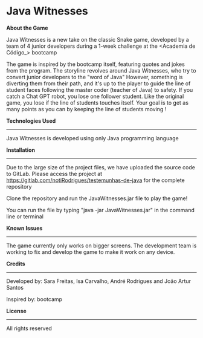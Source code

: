 <h1>Java Witnesses </h1>
<strong>About the Game </strong>

Java Witnesses is a new take on the classic Snake game, developed by a team of 4 junior developers during a 1-week challenge at the <Academia de Código_> bootcamp


The game is inspired by the bootcamp itself, featuring quotes and jokes from the program. The storyline revolves around Java Witnesses, who try to convert junior developers to the "word of Java"
However, something is diverting them from their path, and it's up to the player to guide the line of student faces following the master coder (teacher of Java) to safety.
If you catch a Chat GPT robot, you lose one follower student. Like the original game, you lose if the line of students touches itself. Your goal is to get as many points as you can by keeping the line of students moving !


<strong> Technologies Used </strong>
_____________________________________

Java Witnesses is developed using only Java programming language


<strong> Installation </strong>
_________________________________

Due to the large size of the project files, we have uploaded the source code to GitLab. Please access the project at https://gitlab.com/notiRodrigues/testemunhas-de-java for the complete repository


Clone the repository and run the JavaWitnesses.jar file to play the game!

You can run the file by typing "java -jar JavaWitnesses.jar" in the command line or terminal


<strong> Known Issues </strong>
_______________________________
The game currently only works on bigger screens. The development team is working to fix and develop the game to make it work on any device.


<strong> Credits </strong>
______________________________
Developed by: Sara Freitas, Isa Carvalho, André Rodrigues and João Artur Santos

Inspired by: bootcamp


<strong> License </strong>
_________________________________
All rights reserved
